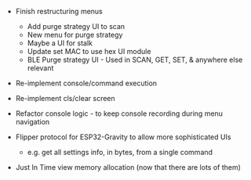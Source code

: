 * Finish restructuring menus
    * Add purge strategy UI to scan
    * New menu for purge strategy
    * Maybe a UI for stalk
    * Update set MAC to use hex UI module
    * BLE Purge strategy UI - Used in SCAN, GET, SET, & anywhere else relevant

* Re-implement console/command execution
* Re-implement cls/clear screen
* Refactor console logic - to keep console recording during menu navigation
* Flipper protocol for ESP32-Gravity to allow more sophisticated UIs
    * e.g. get all settings info, in bytes, from a single command
* Just In Time view memory allocation (now that there are lots of them)
